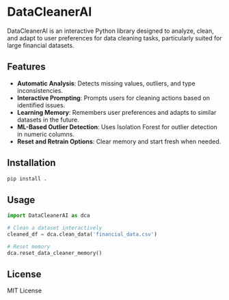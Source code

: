 
# DataCleanerAI

DataCleanerAI is an interactive Python library designed to analyze, clean, and adapt to user preferences for data cleaning tasks, particularly suited for large financial datasets.

## Features

- **Automatic Analysis**: Detects missing values, outliers, and type inconsistencies.
- **Interactive Prompting**: Prompts users for cleaning actions based on identified issues.
- **Learning Memory**: Remembers user preferences and adapts to similar datasets in the future.
- **ML-Based Outlier Detection**: Uses Isolation Forest for outlier detection in numeric columns.
- **Reset and Retrain Options**: Clear memory and start fresh when needed.

## Installation

```bash
pip install .
```

## Usage

```python
import DataCleanerAI as dca

# Clean a dataset interactively
cleaned_df = dca.clean_data('financial_data.csv')

# Reset memory
dca.reset_data_cleaner_memory()
```

## License
MIT License
    